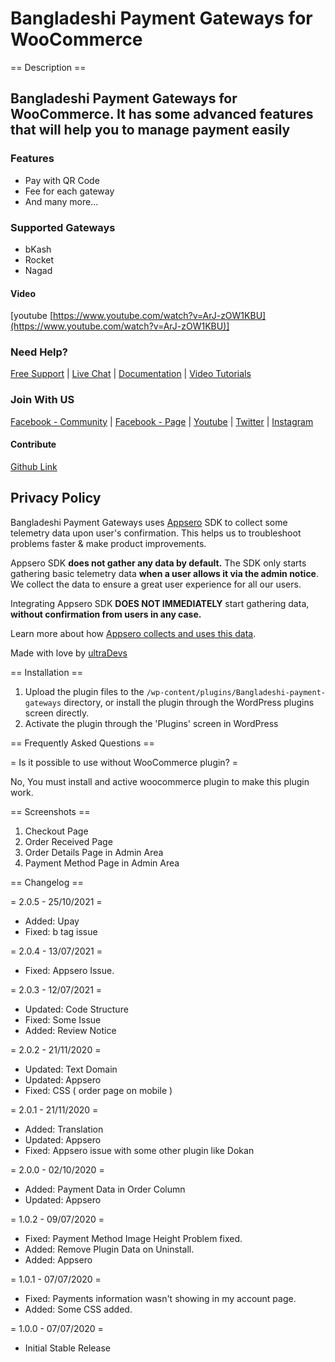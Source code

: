 # Bangladeshi Payment Gateways for WooCommerce

== Description ==

## Bangladeshi Payment Gateways for WooCommerce. It has some advanced features that will help you to manage payment easily

### Features

* Pay with QR Code
* Fee for each gateway
* And many more...

### Supported Gateways

* bKash
* Rocket
* Nagad

#### Video

[youtube [https://www.youtube.com/watch?v=ArJ-zOW1KBU](https://www.youtube.com/watch?v=ArJ-zOW1KBU)]

### Need Help?

[Free Support](https://wordpress.org/support/plugin/bangladeshi-payment-gateways/) | [Live Chat](https://web.facebook.com/hello.ultradevs) | [Documentation](https://ultradevs.com/docs/bangladeshi-payment-gateways)  | [Video Tutorials](https://www.youtube.com/playlist?list=PL6-MOhUm73eiSSVHgAVnFFEvs6rO2sZyC)

### Join With US

[Facebook - Community](https://web.facebook.com/groups/powerfulblocks/) | [Facebook - Page](https://web.facebook.com/hello.ultradevs) | [Youtube](https://www.youtube.com/channel/UCc2yL-QGQjscXpPx9Pp7J8w) | [Twitter](https://twitter.com/ultraDevsBD) | [Instagram](https://www.instagram.com/ultradevs/)

#### Contribute

[Github Link](https://github.com/ultraDevs/Bangladeshi-Payment-Gateways)

## Privacy Policy

Bangladeshi Payment Gateways uses [Appsero](https://appsero.com) SDK to collect some telemetry data upon user's confirmation. This helps us to troubleshoot problems faster & make product improvements.

Appsero SDK **does not gather any data by default.** The SDK only starts gathering basic telemetry data **when a user allows it via the admin notice**. We collect the data to ensure a great user experience for all our users.

Integrating Appsero SDK **DOES NOT IMMEDIATELY** start gathering data, **without confirmation from users in any case.**

Learn more about how [Appsero collects and uses this data](https://appsero.com/privacy-policy/).

Made with love by [ultraDevs](https://ultradevs.com)

== Installation ==

1. Upload the plugin files to the `/wp-content/plugins/Bangladeshi-payment-gateways` directory, or install the plugin through the WordPress plugins screen directly.
2. Activate the plugin through the 'Plugins' screen in WordPress

== Frequently Asked Questions ==

= Is it possible to use without WooCommerce plugin? =

No, You must install and active woocommerce plugin to make this plugin work.

== Screenshots ==

1. Checkout Page
2. Order Received Page
3. Order Details Page in Admin Area
4. Payment Method Page in Admin Area

== Changelog ==

= 2.0.5 - 25/10/2021 =

* Added: Upay
* Fixed: b tag issue

= 2.0.4 - 13/07/2021 =

* Fixed: Appsero Issue.

= 2.0.3 - 12/07/2021 =

* Updated: Code Structure
* Fixed: Some Issue
* Added: Review Notice

= 2.0.2 - 21/11/2020 =

* Updated: Text Domain
* Updated: Appsero
* Fixed: CSS ( order page on mobile )

= 2.0.1 - 21/11/2020 =

* Added: Translation
* Updated: Appsero
* Fixed: Appsero issue with some other plugin like Dokan

= 2.0.0 - 02/10/2020 =

* Added: Payment Data in Order Column
* Updated: Appsero

= 1.0.2 - 09/07/2020 =

* Fixed: Payment Method Image Height Problem fixed.
* Added: Remove Plugin Data on Uninstall.
* Added: Appsero

= 1.0.1 - 07/07/2020 =

* Fixed: Payments information wasn't showing in my account page.
* Added: Some CSS added.

= 1.0.0 - 07/07/2020 =

* Initial Stable Release
